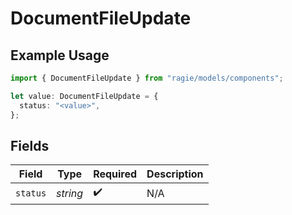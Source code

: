 # DocumentFileUpdate

## Example Usage

```typescript
import { DocumentFileUpdate } from "ragie/models/components";

let value: DocumentFileUpdate = {
  status: "<value>",
};
```

## Fields

| Field              | Type               | Required           | Description        |
| ------------------ | ------------------ | ------------------ | ------------------ |
| `status`           | *string*           | :heavy_check_mark: | N/A                |